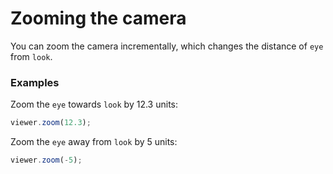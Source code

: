 # Zooming the camera

You can zoom the camera incrementally, which changes the distance of `eye` from `look`.

### Examples

Zoom the `eye` towards `look` by 12.3 units:

```javascript
viewer.zoom(12.3);
```

Zoom the `eye` away from `look` by 5 units:

```javascript
viewer.zoom(-5);
```



